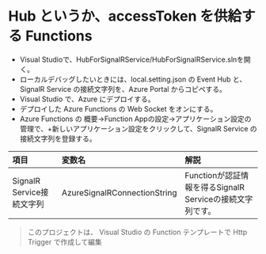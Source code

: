 # Hub というか、accessToken を供給する Functions

* Visual Studioで、HubForSignalRService/HubForSignalRService.slnを開く。
* ローカルデバッグしたいときには、local.setting.json の Event Hub と、 SignalR Service の接続文字列を、Azure Portal からコピペする。
* Visual Studio で、Azure にデプロイする。
* デプロイした Azure Functions の Web Socket をオンにする。
* Azure Functions の 概要→Function Appの設定→アプリケーション設定の管理で、+新しいアプリケーション設定をクリックして、SignalR Service の接続文字列を登録する。

|項目|変数名|解説|
|:--|:--|:--|
|SignalR Service接続文字列|AzureSignalRConnectionString|Functionが認証情報を得るSignalR Serviceの接続文字列です。|

> このプロジェクトは、 Visual Studio の Function テンプレートで Http Trigger で作成して編集 
